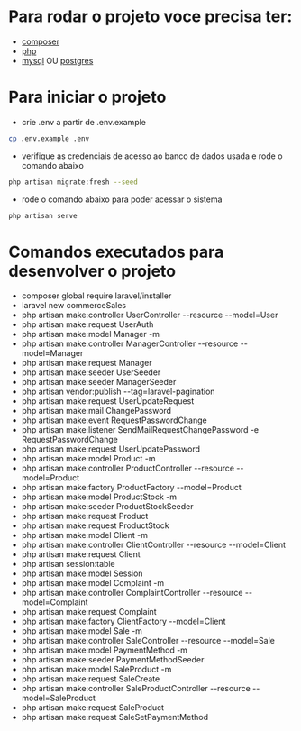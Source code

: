 # Para rodar o projeto voce precisa ter:
* [composer](https://getcomposer.org/)
* [php](https://www.php.net/)
* [mysql](https://www.mysql.com/) OU [postgres](https://www.postgresql.org/)

# Para iniciar o projeto
* crie .env a partir de .env.example
```sh
cp .env.example .env
```
* verifique as credenciais de acesso ao banco de dados usada e rode o comando abaixo
```sh
php artisan migrate:fresh --seed
```
* rode o comando abaixo para poder acessar o sistema
```sh
php artisan serve
```

# Comandos executados para desenvolver o projeto
* composer global require laravel/installer
* laravel new commerceSales
* php artisan make:controller UserController --resource --model=User
* php artisan make:request UserAuth
* php artisan make:model Manager -m
* php artisan make:controller ManagerController --resource --model=Manager
* php artisan make:request Manager
* php artisan make:seeder UserSeeder
* php artisan make:seeder ManagerSeeder
* php artisan vendor:publish --tag=laravel-pagination
* php artisan make:request UserUpdateRequest
* php artisan make:mail ChangePassword
* php artisan make:event RequestPasswordChange
* php artisan make:listener SendMailRequestChangePassword -e RequestPasswordChange
* php artisan make:request UserUpdatePassword
* php artisan make:model Product -m
* php artisan make:controller ProductController --resource --model=Product
* php artisan make:factory ProductFactory --model=Product
* php artisan make:model ProductStock -m
* php artisan make:seeder ProductStockSeeder
* php artisan make:request Product
* php artisan make:request ProductStock
* php artisan make:model Client -m
* php artisan make:controller ClientController --resource --model=Client
* php artisan make:request Client
* php artisan session:table
* php artisan make:model Session
* php artisan make:model Complaint -m
* php artisan make:controller ComplaintController --resource --model=Complaint
* php artisan make:request Complaint
* php artisan make:factory ClientFactory --model=Client
* php artisan make:model Sale -m
* php artisan make:controller SaleController --resource --model=Sale
* php artisan make:model PaymentMethod -m
* php artisan make:seeder PaymentMethodSeeder
* php artisan make:model SaleProduct -m
* php artisan make:request SaleCreate
* php artisan make:controller SaleProductController --resource --model=SaleProduct
* php artisan make:request SaleProduct
* php artisan make:request SaleSetPaymentMethod
